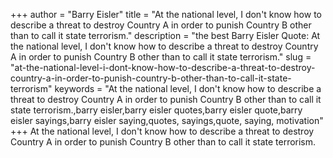 +++
author = "Barry Eisler"
title = "At the national level, I don't know how to describe a threat to destroy Country A in order to punish Country B other than to call it state terrorism."
description = "the best Barry Eisler Quote: At the national level, I don't know how to describe a threat to destroy Country A in order to punish Country B other than to call it state terrorism."
slug = "at-the-national-level-i-dont-know-how-to-describe-a-threat-to-destroy-country-a-in-order-to-punish-country-b-other-than-to-call-it-state-terrorism"
keywords = "At the national level, I don't know how to describe a threat to destroy Country A in order to punish Country B other than to call it state terrorism.,barry eisler,barry eisler quotes,barry eisler quote,barry eisler sayings,barry eisler saying,quotes, sayings,quote, saying, motivation"
+++
At the national level, I don't know how to describe a threat to destroy Country A in order to punish Country B other than to call it state terrorism.

